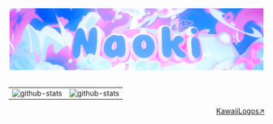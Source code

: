 <!-- -------------------------------- header -------------------------------- -->

<div align="center">
  <img width=500px src='/assets/header.png' alt="my-banner">
</div>
<br>

<!-- -------------------------------- table -------------------------------- -->

<table>
  <tr>
    <td>
      <img width=500px height=200px src="https://github-readme-stats.vercel.app/api?username=nka21&theme=github_dark_dimmed&show_icons=true&count_private=true" alt="github-stats">
    </td>
    <td>
      <img width=500px height=200px src="https://github-readme-stats.vercel.app/api/top-langs/?username=nka21&layout=compact&theme=github_dark_dimmed" alt="github-stats">
    </td>
  </tr>
</table>

<!-- -------------------------------- skills -------------------------------- -->

<!--
<p align="left">
  <h2>Skills</h2>
  <a href="https://skillicons.dev">
    <img src="https://skillicons.dev/icons?i=ts,java,php,rust,react,nextjs,tailwind,threejs,discordjs" />
  <h3></h3>
    <img src="https://skillicons.dev/icons?i=supabase,postgresql,docker,aws,vercel,cloudflare" />
  <h3></h3>
    <img src="https://skillicons.dev/icons?i=blender,unity,figma" />
  </a>
</p>
-->

<!-- -------------------------------- license -------------------------------- -->
<div align='right'>
  <a href='https://github.com/SAWARATSUKI/KawaiiLogos'>KawaiiLogos↗︎</a>
</div>
